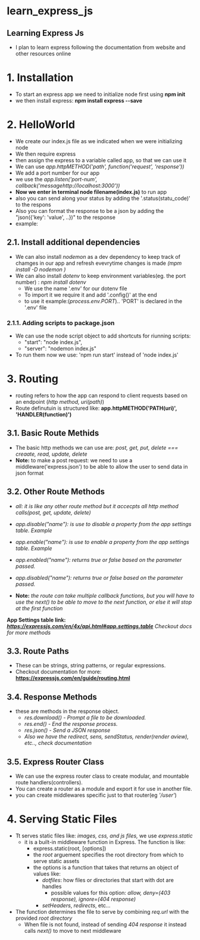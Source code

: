 # learn_express_js

## Learning Express Js

- I plan to learn express following the documentation from website and other resources online

# 1. Installation

- To start an express app we need to initialize node first using **npm init**
- we then install express: **npm install express --save**

# 2. HelloWorld

- We create our index.js file as we indicated when we were initializing node
- We then require express
- then assign the express to a variable called app, so that we can use it
- We can use _app.httpMETHOD('path', function('request', 'response'))_
- We add a port number for our app
- we use the _app.listen('port-num', callback('messagehttp://localhost:3000'))_
- **Now we enter in terminal node filename(index.js)** to run app
- also you can send along your status by adding the '.status(statu_code)' to the respons
- Also you can format the response to be a json by adding the "json({'key': 'value', ..})" to the response
- example:

## 2.1. Install additional dependencies

- We can also install _nodemon_ as a dev dependency to keep track of chamges in our app and refresh evevrytime changes is made _(mpm install -D nodemon )_
- We can also install _dotenv_ to keep environment variables(eg. the port number) : _npm install dotenv_
  - We use the name '.env' for our dotenv file
  - To import it we require it and add '.config()' at the end
  - to use it example:(_process.env.PORT_).. 'PORT' is declared in the '.env' file

### 2.1.1. Adding scripts to package.json

- We can use the node script object to add shortcuts for riunning scripts:
  - "start": "node index.js",
  - "server": "nodemon index.js"
- To run them now we use: 'npm run start' instead of 'node index.js'

# 3. Routing

- routing refers to how the app can respond to client requests based on an endpoint (_http method, uri(path)_)
- Route definutuin is structured like: **app.httpMETHOD('PATH(uri)', 'HANDLER(function)')**

## 3.1. Basic Route Methids

- The basic http methods we can use are: _post, get, put, delete === creaate, read, update, delete_
- **Note:** to make a post request: we need to use a middleware('express.json') to be able to allow the user to send data in json format

## 3.2. Other Route Methods

- _all: it is like any other route method but it accecpts all http method calls(post, get, update, delete)_

- _app.disable("name"): is use to disable a property from the app settings table. Example_
- _app.enable("name"): is use to enable a property from the app settings table. Example_
- _app.enabled("name"): returns true or false based on the parameter passed._
- _app.disabled("name"): returns true or false based on the parameter passed._
- **Note:** _the route can take multiple callback functions, but you will have to use the next() to be able to move to the next function, or else it will stop at the first function_

**App Settings table link: _https://expressjs.com/en/4x/api.html#app.settings.table_**
_Checkout docs for more methods_

## 3.3. Route Paths

- These can be strings, string patterns, or regular expressions.
- Checkout documentation for more: **https://expressjs.com/en/guide/routing.html**

## 3.4. Response Methods

- these are methods in the response object.
  - _res.download() - Prompt a file to be downloaded._
  - _res.end() - End the response process._
  - _res.json() - Send a JSON response_
  - _Also we have the redirect, sens, sendStatus, render(render aview), etc.., check documentation_

## 3.5. Express Router Class

- We can use the express router class to create modular, and mountable route handlers(controllers).
- You can create a router as a module and export it for use in another file.
- you can create middlewares specific just to that router(eg _'/user'_)

# 4. Serving Static Files

- Tt serves static files like: _images, css, and js files,_ we use _express.static_
  - it is a built-in middleware function in Express. The function is like:
    - express.static(root, [options])
    - the _root_ arguement specifies the root directory from which to serve static assets
    - the options is a function that takes that returns an object of values like:
      - _dotfiles_: how files or directories that start with dot are handles
        - possible values for this option: _allow, deny=(403 response), ignore=(404 response)_
      - _setHeaders_, _redirects_, etc...
- The function determines the file to serve by combining _req.url_ with the provided _root directory_
  - When file is not found, instead of sending _404 response_ it instead calls _next()_ to move to next middleware
